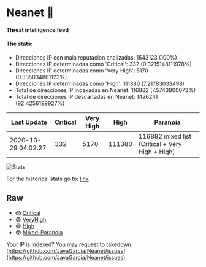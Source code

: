 # Neanet :hocho:
#### Threat intelligence feed
#### The stats:

- Direcciones IP con mala reputacion analizadas: 1543123 (100%)
- Direcciones IP determinadas como 'Critical':  332 (0.0215148111978%)
- Direcciones IP determinadas como 'Very High':  5170 (0.335034861123%)
- Direcciones IP determinadas como 'High':  111380 (7.21783033498)
- Total de direcciones IP indexadas en Neanet:  116882 (7.5743800073%)
- Total de direcciones IP descartadas en Neanet:  1426241 (92.4256199927%)

| Last Update | Critical | Very High | High | Paranoia |
| --- | --- | --- | --- | --- |
| 2020-10-29 04:02:27 | 332 | 5170 | 111380 | 116882 mixed list (Critical + Very High + High)|

![Stats](https://docs.google.com/spreadsheets/d/e/2PACX-1vSnaNMIXVabIpDJjufMlzH7poXnshF3mgd8Is1g9ytUEzVsP5my4Trn8f-xkoLLQ38xpL3HtmUexLo6/pubchart?oid=501124687&format=image)

For the historical stats go to: [link](/stats.csv)
## Raw
- :scream: [Critical](https://raw.githubusercontent.com/JavaGarcia/Neanet/master/blacklists/neanet_critical.txt)
- :fearful: [VeryHigh](https://raw.githubusercontent.com/JavaGarcia/Neanet/master/blacklists/neanet_veryHigh.txtt)
- :frowning: [High](https://raw.githubusercontent.com/JavaGarcia/Neanet/master/blacklists/neanet_high.txt)
- :dizzy_face: [Mixed-Paranoia](https://raw.githubusercontent.com/JavaGarcia/Neanet/master/blacklists/neanet_all.txt)


Your IP is indexed? You may request to takedown. [https://github.com/JavaGarcia/Neanet/issues](https://github.com/JavaGarcia/Neanet/issues)


















































































































































































































































































































































































































































































































































































































































































































































































































































































































































































































































































































































































































































































































































































































































































































































































































































































































































































































